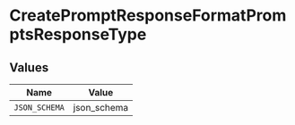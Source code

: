 # CreatePromptResponseFormatPromptsResponseType


## Values

| Name          | Value         |
| ------------- | ------------- |
| `JSON_SCHEMA` | json_schema   |